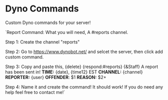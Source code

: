 # Dyno Commands
Custom Dyno commands for your server! 

`Report Command:
What you will need,
A #reports channel.

Step 1:
Create the channel "reports"

Step 2:
Go to https://www.dynobot.net/ and selcet the server, then click add custom command.

Step 3:
Copy and paste this,
{delete} {respond:#reports} {&Staff} 
A report has been sent in! **TIME:** {date}, {time12} EST 
**CHANNEL:** {channel} 
**REPORTER:** {user} 
**OFFENDER**: $1 
**REASON:** $2+

Step 4:
Name it and create the command! It should work! If you do need any help feel free to contact me!`



